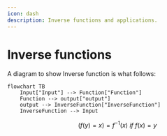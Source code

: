 ```yaml
---
icon: dash
description: Inverse functions and applications.
---
```


# Inverse functions

A diagram to show Inverse function is what follows:

```mermaid
flowchart TB
    Input["Input"] --> Function["Function"]
    Function --> output["output"]
    output --> InverseFunction["InverseFunction"]
    InverseFunction --> Input
```

$$
(f(y)=x)=f^{-1}(x)\: if\:f(x)=y
$$
